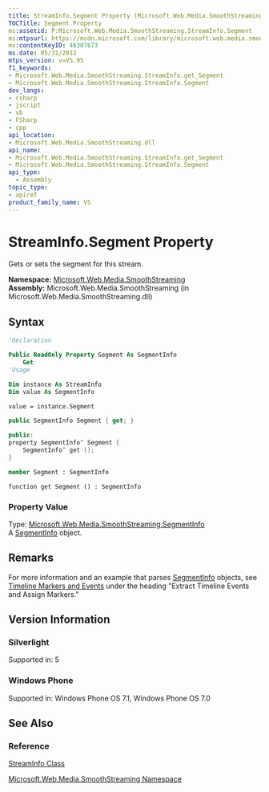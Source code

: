 ```yaml
---
title: StreamInfo.Segment Property (Microsoft.Web.Media.SmoothStreaming)
TOCTitle: Segment Property
ms:assetid: P:Microsoft.Web.Media.SmoothStreaming.StreamInfo.Segment
ms:mtpsurl: https://msdn.microsoft.com/library/microsoft.web.media.smoothstreaming.streaminfo.segment(v=VS.95)
ms:contentKeyID: 46307873
ms.date: 05/31/2012
mtps_version: v=VS.95
f1_keywords:
- Microsoft.Web.Media.SmoothStreaming.StreamInfo.get_Segment
- Microsoft.Web.Media.SmoothStreaming.StreamInfo.Segment
dev_langs:
- csharp
- jscript
- vb
- FSharp
- cpp
api_location:
- Microsoft.Web.Media.SmoothStreaming.dll
api_name:
- Microsoft.Web.Media.SmoothStreaming.StreamInfo.get_Segment
- Microsoft.Web.Media.SmoothStreaming.StreamInfo.Segment
api_type:
  - Assembly
topic_type:
- apiref
product_family_name: VS
---
```


# StreamInfo.Segment Property

Gets or sets the segment for this stream.

**Namespace:**  [Microsoft.Web.Media.SmoothStreaming](microsoft-web-media-smoothstreaming-namespace_1.md)  
**Assembly:**  Microsoft.Web.Media.SmoothStreaming (in Microsoft.Web.Media.SmoothStreaming.dll)

## Syntax

```vb
'Declaration

Public ReadOnly Property Segment As SegmentInfo
    Get
'Usage

Dim instance As StreamInfo
Dim value As SegmentInfo

value = instance.Segment
```

```csharp
public SegmentInfo Segment { get; }
```

```cpp
public:
property SegmentInfo^ Segment {
    SegmentInfo^ get ();
}
```

``` fsharp
member Segment : SegmentInfo
```

```jscript
function get Segment () : SegmentInfo
```

### Property Value

Type: [Microsoft.Web.Media.SmoothStreaming.SegmentInfo](segmentinfo-class-microsoft-web-media-smoothstreaming_1.md)  
A [SegmentInfo](segmentinfo-class-microsoft-web-media-smoothstreaming_1.md) object.

## Remarks

For more information and an example that parses [SegmentInfo](segmentinfo-class-microsoft-web-media-smoothstreaming_1.md) objects, see [Timeline Markers and Events](timeline-markers-and-events.md) under the heading "Extract Timeline Events and Assign Markers."

## Version Information

### Silverlight

Supported in: 5  

### Windows Phone

Supported in: Windows Phone OS 7.1, Windows Phone OS 7.0  

## See Also

### Reference

[StreamInfo Class](streaminfo-class-microsoft-web-media-smoothstreaming_1.md)

[Microsoft.Web.Media.SmoothStreaming Namespace](microsoft-web-media-smoothstreaming-namespace_1.md)
